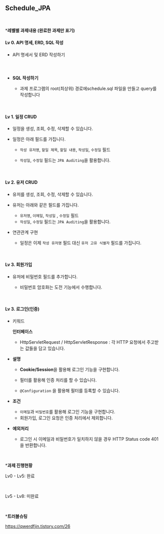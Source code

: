 ## Schedule_JPA

<br>

***레벨별 과제내용 (완료한 과제만 표기)**

#### Lv 0. API 명세, ERD, SQL 작성

- API 명세서 및 ERD 작성하기

#### <br>

- **SQL 작성하기**

  - 과제 프로그램의 root(최상위) 경로에schedule.sql 파일을 만들고 query를 작성합니다

    <br>

#### Lv 1. 일정 CRUD

- 일정을 생성, 조회, 수정, 삭제할 수 있습니다.

- 일정은 아래 필드를 가집니다.

  - `작성 유저명`, `할일 제목`, `할일 내용`, `작성일`, `수정일` 필드

  - `작성일`, `수정일` 필드는 `JPA Auditing`을 활용합니다. 

    <br>

#### Lv 2. 유저 CRUD

- 유저를 생성, 조회, 수정, 삭제할 수 있습니다. 

- 유저는 아래와 같은 필드를 가집니다.

  - `유저명`, `이메일`, `작성일` , `수정일` 필드
  - `작성일`, `수정일` 필드는 `JPA Auditing`을 활용합니다.

- 연관관계 구현

  - 일정은 이제 `작성 유저명` 필드 대신 `유저 고유 식별자` 필드를 가집니다.

    <br>

#### Lv 3. 회원가입

- 유저에 비밀번호 필드를 추가합니다.

  - 비밀번호 암호화는 도전 기능에서 수행합니다.

    <br>

#### Lv 3. 로그인(인증)

- 키워드

  **인터페이스**

  - HttpServletRequest / HttpServletResponse : 각 HTTP 요청에서 주고받는 값들을 담고 있습니다.

- **설명**

  - **Cookie/Session**을 활용해 로그인 기능을 구현합니다.

  - 필터를 활용해 인증 처리를 할 수 있습니다.

  - `@Configuration` 을 활용해 필터를 등록할 수 있습니다.

- **조건**

  - `이메일`과 `비밀번호`를 활용해 로그인 기능을 구현합니다.
  - 회원가입, 로그인 요청은 인증 처리에서 제외합니다.

- **예외처리**

  - 로그인 시 이메일과 비밀번호가 일치하지 않을 경우 HTTP Status code 401을 반환합니다.

<br>

***과제 진행현황**

Lv0 - Lv5: 완료

<br>

Lv5 - Lv8: 미완료

<br>

***트러블슈팅**

https://qwerdfjin.tistory.com/26
